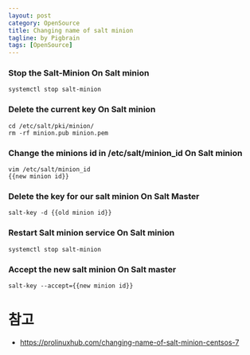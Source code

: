 ```yaml
---
layout: post
category: OpenSource    
title: Changing name of salt minion
tagline: by Pigbrain  
tags: [OpenSource]  
---
```


<!--more-->
  
### Stop the Salt-Minion On Salt minion
```
systemctl stop salt-minion
```

### Delete the current key On Salt minion
```
cd /etc/salt/pki/minion/
rm -rf minion.pub minion.pem
```

### Change the minions id in /etc/salt/minion_id On Salt minion
```
vim /etc/salt/minion_id
{{new minion id}}
```

### Delete the key for our salt minion On Salt Master
```
salt-key -d {{old minion id}}
```


### Restart Salt minion service On Salt minion
```
systemctl stop salt-minion
```


### Accept the new salt minion On Salt master 

```
salt-key --accept={{new minion id}}
```


# 참고  
* https://prolinuxhub.com/changing-name-of-salt-minion-centsos-7
